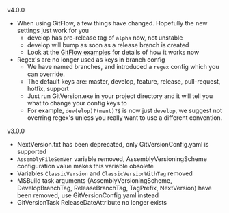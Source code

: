 v4.0.0
 - When using GitFlow, a few things have changed. Hopefully the new settings just work for you
    - develop has pre-release tag of `alpha` now, not unstable
    - develop will bump as soon as a release branch is created
    - Look at the [GitFlow examples](http://gitversion.readthedocs.io/en/latest/git-branching-strategies/gitflow-examples/) for details of how it works now
 - Regex's are no longer used as keys in branch config
    - We have named branches, and introduced a `regex` config which you can override.
    - The default keys are: master, develop, feature, release, pull-request, hotfix, support
    - Just run GitVersion.exe in your project directory and it will tell you what to change your config keys to
    - For example, `dev(elop)?(ment)?$` is now just `develop`, we suggest not overring regex's unless you really want to use a different convention.

v3.0.0
 - NextVersion.txt has been deprecated, only GitVersionConfig.yaml is supported
 - `AssemblyFileSemVer` variable removed, AssemblyVersioningScheme configuration value makes this variable obsolete
 - Variables `ClassicVersion` and `ClassicVersionWithTag` removed
 - MSBuild task arguments (AssemblyVersioningScheme, DevelopBranchTag, ReleaseBranchTag, TagPrefix, NextVersion) have been removed, use GitVersionConfig.yaml instead
 - GitVersionTask ReleaseDateAttribute no longer exists
